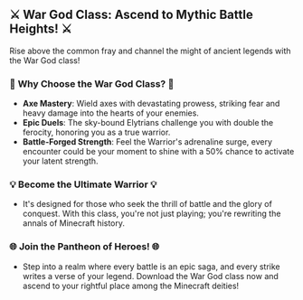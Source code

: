 ## ⚔️ **War God Class: Ascend to Mythic Battle Heights!** ⚔️

Rise above the common fray and channel the might of ancient legends with the War God class!

### 🌟 **Why Choose the War God Class?** 🌟
- **Axe Mastery**: Wield axes with devastating prowess, striking fear and heavy damage into the hearts of your enemies.
- **Epic Duels**: The sky-bound Elytrians challenge you with double the ferocity, honoring you as a true warrior.
- **Battle-Forged Strength**: Feel the Warrior's adrenaline surge, every encounter could be your moment to shine with a 50% chance to activate your latent strength.

### 💡 **Become the Ultimate Warrior** 💡
- It's designed for those who seek the thrill of battle and the glory of conquest. With this class, you're not just playing; you're rewriting the annals of Minecraft history.

### 🌐 **Join the Pantheon of Heroes!** 🌐
- Step into a realm where every battle is an epic saga, and every strike writes a verse of your legend. Download the War God class now and ascend to your rightful place among the Minecraft deities!